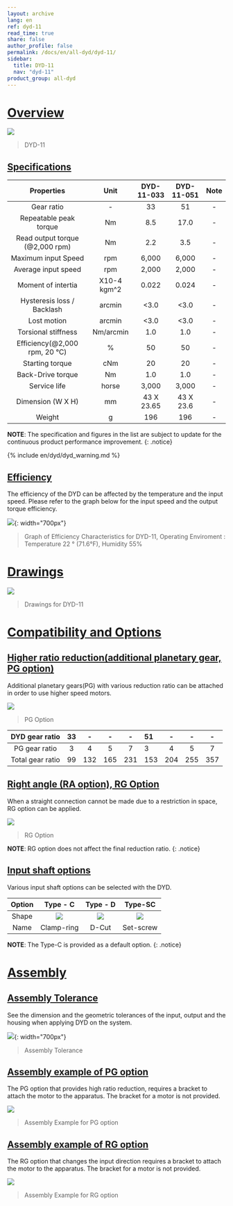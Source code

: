 ```yaml
---
layout: archive
lang: en
ref: dyd-11
read_time: true
share: false
author_profile: false
permalink: /docs/en/all-dyd/dyd-11/
sidebar:
  title: DYD-11
  nav: "dyd-11"
product_group: all-dyd
---
```


# [Overview](#overview)

![](/assets/images/dyd/dyd_11_product_image_01.png)

> DYD-11

## [Specifications](#specifications)

|             Properties             |    Unit     | DYD-11-033 | DYD-11-051 | Note |
|:----------------------------------:|:-----------:|:----------:|:----------:|:----:|
|             Gear ratio             |      -      |     33     |     51     |  -   |
|       Repeatable peak torque       |     Nm      |    8.5     |    17.0    |  -   |
| Read output torque<br>(@2,000 rpm) |     Nm      |    2.2     |    3.5     |  -   |
|        Maximum input Speed         |     rpm     |   6,000    |   6,000    |  -   |
|        Average input speed         |     rpm     |   2,000    |   2,000    |  -   |
|         Moment of intertia         | X10-4 kgm^2 |   0.022    |   0.024    |  -   |
|     Hysteresis loss / Backlash     |   arcmin    |    <3.0    |    <3.0    |  -   |
|            Lost motion             |   arcmin    |    <3.0    |    <3.0    |  -   |
|        Torsional stiffness         |  Nm/arcmin  |    1.0     |    1.0     |  -   |
| Efficiency(@2,000 rpm, 20 &#8451;) |      %      |     50     |     50     |  -   |
|          Starting torque           |     cNm     |     20     |     20     |  -   |
|         Back-Drive torque          |     Nm      |    1.0     |    1.0     |  -   |
|            Service life            |    horse    |   3,000    |   3,000    |  -   |
|         Dimension (W X H)          |     mm      | 43 X 23.65 | 43 X 23.6  |  -   |
|               Weight               |      g      |    196     |    196     |  -   |

**NOTE**: The specification and figures in the list are subject to update for the continuous product performance improvement.
{: .notice}

{% include en/dyd/dyd_warning.md %}

## [Efficiency](#efficiency)

The efficiency of the DYD can be affected by the temperature and the input speed. Please refer to the graph below for the input speed and the output torque efficiency.

![](/assets/images/dyd/dyd_11_efficiency.png){: width="700px"}

> Graph of Efficiency Characteristics for DYD-11, Operating Enviroment : Temperature 22 &deg; (71.6&deg;F), Humidity 55%

# [Drawings](#drawings)

![](/assets/images/dyd/dyd_11_drawings.png)

> Drawings for DYD-11

# [Compatibility and Options](#compatibility-and-options)

## [Higher ratio reduction(additional planetary gear, PG option)](#higher-ratio-reductionadditional-planetary-gear-pg-option)

Additional planetary gears(PG) with various reduction ratio can be attached in order to use higher speed motors.

![](/assets/images/dyd/dyd_11_pg_option_01.png)

> PG Option

|  DYD gear ratio  | 33 |  -  |  -  |  -  | 51  |  -  |  -  |  -  |
|:----------------:|:--:|:---:|:---:|:---:|:----|:---:|:---:|:---:|
|  PG gear ratio   | 3  |  4  |  5  |  7  | 3   |  4  |  5  |  7  |
| Total gear ratio | 99 | 132 | 165 | 231 | 153 | 204 | 255 | 357 |

## [Right angle (RA option), RG Option](#right-angle-ra-option-rg-option)

When a straight connection cannot be made due to a restriction in space, RG option can be applied.

![](/assets/images/dyd/dyd_11_rg_option_01.png)

> RG Option

**NOTE**: RG option does not affect the final reduction ratio.
{: .notice}

## [Input shaft options](#input-shaft-option)

Various input shaft options can be selected with the DYD.

| Option |                   Type - C                    |               Type - D                |                  Type-SC                  |
|:------:|:---------------------------------------------:|:-------------------------------------:|:-----------------------------------------:|
| Shape  | ![](/assets/images/dyd/dyd_clamp_ring_01.png) | ![](/assets/images/dyd/dyd_d_cut.png) | ![](/assets/images/dyd/dyd_set_screw.png) |
|  Name  |                  Clamp-ring                   |                 D-Cut                 |                 Set-screw                 |

**NOTE**: The Type-C is provided as a default option.
{: .notice}

# [Assembly](#assembly)

## [Assembly Tolerance](#assembly-tolerance)

See the dimension and the geometric tolerances of the input, output and the housing when applying DYD on the system.

![](/assets/images/dyd/dyd_11_assembly_tollerance_01.png){: width="700px"}

> Assembly Tolerance

## [Assembly example of PG option](#assembly-example-of-pg-option)

The PG option that provides high ratio reduction, requires a bracket to attach the motor to the apparatus. The bracket for a motor is not provided.

![](/assets/images/dyd/dyd_11_pg_option_assembly_01.png)

> Assembly Example for PG option

## [Assembly example of RG option](#assembly-example-of-rg-option)

The RG option that changes the input direction requires a bracket to attach the motor to the apparatus. The bracket for a motor is not provided.

![](/assets/images/dyd/dyd_11_rg_option_assembly_01.png)

> Assembly Example for RG option
